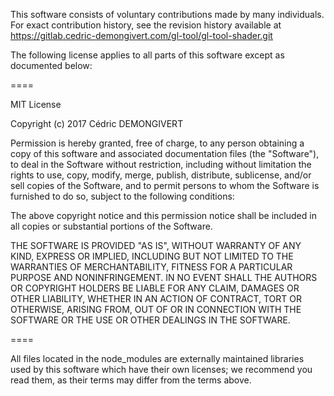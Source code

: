 This software consists of voluntary contributions made by many individuals. For
exact contribution history, see the revision history available at
https://gitlab.cedric-demongivert.com/gl-tool/gl-tool-shader.git

The following license applies to all parts of this software except as documented
below:

====

MIT License

Copyright (c) 2017 Cédric DEMONGIVERT

Permission is hereby granted, free of charge, to any person obtaining a copy
of this software and associated documentation files (the "Software"), to deal
in the Software without restriction, including without limitation the rights
to use, copy, modify, merge, publish, distribute, sublicense, and/or sell
copies of the Software, and to permit persons to whom the Software is
furnished to do so, subject to the following conditions:

The above copyright notice and this permission notice shall be included in all
copies or substantial portions of the Software.

THE SOFTWARE IS PROVIDED "AS IS", WITHOUT WARRANTY OF ANY KIND, EXPRESS OR
IMPLIED, INCLUDING BUT NOT LIMITED TO THE WARRANTIES OF MERCHANTABILITY,
FITNESS FOR A PARTICULAR PURPOSE AND NONINFRINGEMENT. IN NO EVENT SHALL THE
AUTHORS OR COPYRIGHT HOLDERS BE LIABLE FOR ANY CLAIM, DAMAGES OR OTHER
LIABILITY, WHETHER IN AN ACTION OF CONTRACT, TORT OR OTHERWISE, ARISING FROM,
OUT OF OR IN CONNECTION WITH THE SOFTWARE OR THE USE OR OTHER DEALINGS IN THE
SOFTWARE.

====

All files located in the node_modules are externally maintained libraries used
by this software which have their own licenses; we recommend you read them, as
their terms may differ from the terms above.
